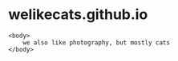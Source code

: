 # welikecats.github.io

<!DOCTYPE html>
<html>
	<head>
		<title>hello</title>
	</head>

	<body>
		we also like photography, but mostly cats
	</body>
</html>

